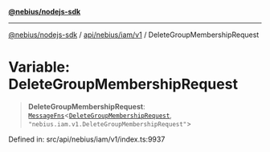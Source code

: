 [**@nebius/nodejs-sdk**](../../../../../README.md)

---

[@nebius/nodejs-sdk](../../../../../README.md) / [api/nebius/iam/v1](../README.md) / DeleteGroupMembershipRequest

# Variable: DeleteGroupMembershipRequest

> **DeleteGroupMembershipRequest**: [`MessageFns`](../../../../../runtime/protos/core/interfaces/MessageFns.md)\<[`DeleteGroupMembershipRequest`](../interfaces/DeleteGroupMembershipRequest.md), `"nebius.iam.v1.DeleteGroupMembershipRequest"`\>

Defined in: src/api/nebius/iam/v1/index.ts:9937
